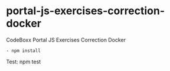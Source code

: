 # portal-js-exercises-correction-docker
CodeBoxx Portal JS Exercises Correction Docker

    - npm install

Test: npm test
